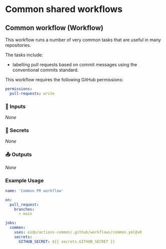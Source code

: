 # Common shared workflows

## Common workflow (Workflow)

This workflow runs a number of very common tasks that are useful in many repositories.

The tasks include:
- labelling pull requests based on commit messages using the conventional commits standard.

This workflow requires the following GitHub permissions:
```yaml
permissions:
  pull-requests: write
```

<!-- BEGIN WORKFLOW INPUT DOCS: common -->

### 🔧 Inputs

_None_

### 🔐 Secrets

_None_

### 📤 Outputs

_None_

<!-- END WORKFLOW INPUT DOCS -->

### Example Usage

```yaml
name: 'Common PR workflow'

on:
  pull_request:
    branches:
      - main

jobs:
  common:
    uses: eidp/actions-common/.github/workflows/common.yml@v0
    secrets:
      GITHUB_SECRET: ${{ secrets.GITHUB_SECRET }}
```
